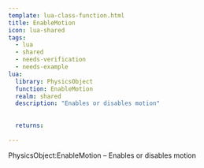 ```yaml
---
template: lua-class-function.html
title: EnableMotion
icon: lua-shared
tags:
  - lua
  - shared
  - needs-verification
  - needs-example
lua:
  library: PhysicsObject
  function: EnableMotion
  realm: shared
  description: "Enables or disables motion"
  
  
  returns:
    
---
```


<div class="lua__search__keywords">
PhysicsObject:EnableMotion &#x2013; Enables or disables motion
</div>
